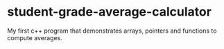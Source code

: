# student-grade-average-calculator
My first c++ program that demonstrates arrays, pointers and functions to compute averages. 
